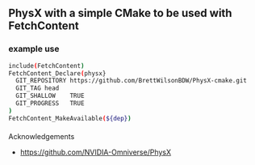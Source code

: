 ## PhysX with a simple CMake to be used with FetchContent

### example use


```bash
include(FetchContent)
FetchContent_Declare(physx}
  GIT_REPOSITORY https://github.com/BrettWilsonBDW/PhysX-cmake.git
  GIT_TAG head
  GIT_SHALLOW    TRUE
  GIT_PROGRESS   TRUE
)
FetchContent_MakeAvailable(${dep})
```

####
Acknowledgements

- https://github.com/NVIDIA-Omniverse/PhysX
